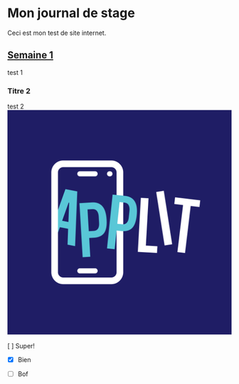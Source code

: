 # Mon journal de stage

Ceci est mon test de site internet. 

## [Semaine 1](semaine_01.md) 
test 1

### Titre 2
test 2 
![image](https://github.com/Flora0510/flora0510.github.io/blob/main/image/logo_light_1024x1024.png)


[ ] Super!   
- [x] Bien   
- [ ] Bof   


